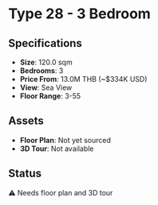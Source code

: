 # Type 28 - 3 Bedroom

## Specifications
- **Size**: 120.0 sqm
- **Bedrooms**: 3
- **Price From**: 13.0M THB (~$334K USD)
- **View**: Sea View
- **Floor Range**: 3-55

## Assets
- **Floor Plan**: Not yet sourced
- **3D Tour**: Not available

## Status
⚠️ Needs floor plan and 3D tour
